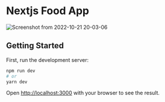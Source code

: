 # Nextjs Food App

![Screenshot from 2022-10-21 20-03-06](https://user-images.githubusercontent.com/54845047/197191950-08205003-6d08-4624-9aac-61b9cfc39ebf.png)


## Getting Started

First, run the development server:

```bash
npm run dev
# or
yarn dev
```

Open [http://localhost:3000](http://localhost:3000) with your browser to see the result.
